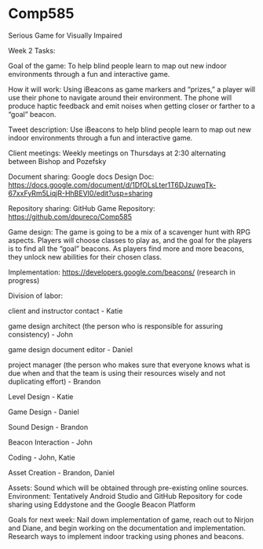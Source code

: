 # Comp585
Serious Game for Visually Impaired

Week 2 Tasks:


Goal of the game: To help blind people learn to map out new indoor environments through a fun and interactive game.


How it will work: Using iBeacons as game markers and “prizes,” a player will use their phone to navigate around their environment. The phone will produce haptic feedback and emit noises when getting closer or farther to a “goal” beacon.


Tweet description: Use iBeacons to help blind people learn to map out new indoor environments through a fun and interactive game.


Client meetings: Weekly meetings on Thursdays at 2:30 alternating between Bishop and Pozefsky


Document sharing: Google docs
Design Doc: https://docs.google.com/document/d/1DfOLsLter1T6DJzuwqTk-67xxFyRm5LiqjR-HhBEVI0/edit?usp=sharing 


Repository sharing: GitHub
Game Repository: https://github.com/dpureco/Comp585


Game design: The game is going to be a mix of a scavenger hunt with RPG aspects. Players will choose classes to play as, and the goal for the players is to find all the “goal” beacons. As players find more and more beacons, they unlock new abilities for their chosen class.


Implementation: https://developers.google.com/beacons/  (research in progress)


Division of labor: 

client and instructor contact - Katie

game design architect (the person who is responsible for assuring consistency) - John

game design document editor - Daniel

project manager (the person who makes sure that everyone knows what is due when and that the team is using their resources wisely and not 
duplicating effort) - Brandon

Level Design - Katie


Game Design - Daniel

Sound Design - Brandon

Beacon Interaction - John

Coding - John, Katie

Asset Creation - Brandon, Daniel


Assets: Sound which will be obtained through pre-existing online sources.
Environment: Tentatively Android Studio and GitHub Repository for code sharing using Eddystone and the Google Beacon Platform


Goals for next week: Nail down implementation of game, reach out to Nirjon and Diane, and begin working on the documentation and implementation. Research ways to implement indoor tracking using phones and beacons. 

